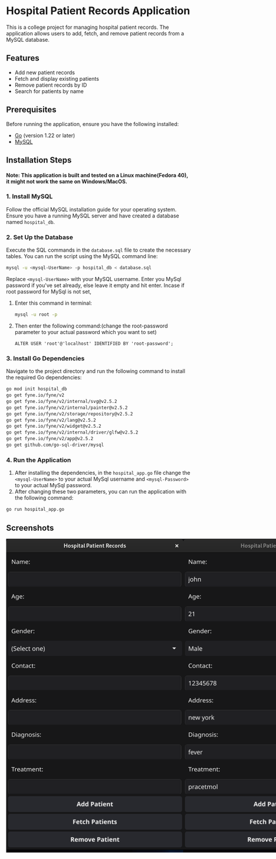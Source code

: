 # Hospital Patient Records Application

This is a college project for managing hospital patient records. The application allows users to add, fetch, and remove patient records from a MySQL database.

## Features

- Add new patient records
- Fetch and display existing patients
- Remove patient records by ID
- Search for patients by name

## Prerequisites

Before running the application, ensure you have the following installed:

- [Go](https://golang.org/doc/install) (version 1.22 or later)
- [MySQL](https://dev.mysql.com/doc/refman/8.0/en/installing.html)

## Installation Steps
#### Note: This application is built and tested on a Linux machine(Fedora 40), it might not work the same on Windows/MacOS.
### 1. Install MySQL

Follow the official MySQL installation guide for your operating system. Ensure you have a running MySQL server and have created a database named `hospital_db`.

### 2. Set Up the Database

Execute the SQL commands in the `database.sql` file to create the necessary tables. You can run the script using the MySQL command line:

```bash
mysql -u <mysql-UserName> -p hospital_db < database.sql
```
Replace `<mysql-UserName>` with your MySQL username.
Enter you MySql password if you've set already, else leave it empty and hit enter.
Incase if root password for MySql is not set, 
1. Enter this command in terminal:
   ```bash
   mysql -u root -p
   ```
2. Then enter the following command:(change the root-password parameter to your actual password which you want to set)
   ```mysql>
   ALTER USER 'root'@'localhost' IDENTIFIED BY 'root-password';
   ```   
   

### 3. Install Go Dependencies 

Navigate to the project directory and run the following command to install the required Go dependencies:
```bash
go mod init hospital_db
go get fyne.io/fyne/v2
go get fyne.io/fyne/v2/internal/svg@v2.5.2
go get fyne.io/fyne/v2/internal/painter@v2.5.2
go get fyne.io/fyne/v2/storage/repository@v2.5.2
go get fyne.io/fyne/v2/lang@v2.5.2
go get fyne.io/fyne/v2/widget@v2.5.2
go get fyne.io/fyne/v2/internal/driver/glfw@v2.5.2
go get fyne.io/fyne/v2/app@v2.5.2
go get github.com/go-sql-driver/mysql
```

### 4. Run the Application
1. After installing the dependencies, in the `hospital_app.go` file change the `<mysql-UserName>` to your actual MySql username and `<mysql-Password>` to your actual MySql password.
2. After changing these two parameters, you can run the application with the following command:
```bash
go run hospital_app.go
```

## Screenshots

<div style="display: flex; justify-content: space-around;">
  <img src="/screenshots/1.png" alt="Image 1" width="501">
  <img src="/screenshots/2.png" alt="Image 2" width="501">
  <img src="/screenshots/3.png" alt="Image 3" width="501">
  <img src="/screenshots/5.png" alt="Image 2" width="501">
  <img src="/screenshots/6.png" alt="Image 3" width="501">
  <img src="/screenshots/4.png" alt="Image 1">
</div>


